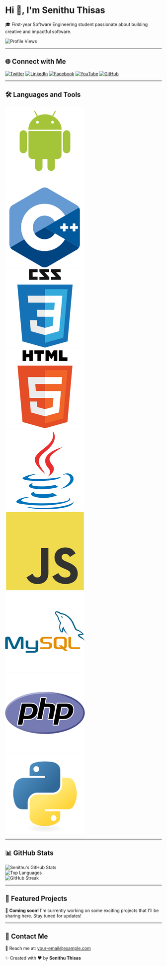 # Hi 👋, I'm Senithu Thisas  

🎓 First-year Software Engineering student passionate about building creative and impactful software.

![Profile Views](https://komarev.com/ghpvc/?username=senithuthisas&label=Profile%20views&color=0e75b6&style=flat)

---

## 🌐 Connect with Me  

[![Twitter](https://raw.githubusercontent.com/rahuldkjain/github-profile-readme-generator/master/src/images/icons/Social/twitter.svg)](https://twitter.com/senithuthisas)
[![LinkedIn](https://raw.githubusercontent.com/rahuldkjain/github-profile-readme-generator/master/src/images/icons/Social/linked-in-alt.svg)](https://linkedin.com/in/senithu-ekenayake)
[![Facebook](https://raw.githubusercontent.com/rahuldkjain/github-profile-readme-generator/master/src/images/icons/Social/facebook.svg)](https://fb.com/senithu.ekenayake)
[![YouTube](https://raw.githubusercontent.com/rahuldkjain/github-profile-readme-generator/master/src/images/icons/Social/youtube.svg)](https://www.youtube.com/c/senithu-thisas)
[![GitHub](https://raw.githubusercontent.com/rahuldkjain/github-profile-readme-generator/master/src/images/icons/Social/github.svg)](https://github.com/senithuthisas)

---

## 🛠️ Languages and Tools  

![Android](https://raw.githubusercontent.com/devicons/devicon/master/icons/android/android-original-wordmark.svg)
![C++](https://raw.githubusercontent.com/devicons/devicon/master/icons/cplusplus/cplusplus-original.svg)
![CSS3](https://raw.githubusercontent.com/devicons/devicon/master/icons/css3/css3-original-wordmark.svg)
![HTML5](https://raw.githubusercontent.com/devicons/devicon/master/icons/html5/html5-original-wordmark.svg)
![Java](https://raw.githubusercontent.com/devicons/devicon/master/icons/java/java-original.svg)
![JavaScript](https://raw.githubusercontent.com/devicons/devicon/master/icons/javascript/javascript-original.svg)
![MySQL](https://raw.githubusercontent.com/devicons/devicon/master/icons/mysql/mysql-original-wordmark.svg)
![PHP](https://raw.githubusercontent.com/devicons/devicon/master/icons/php/php-original.svg)
![Python](https://raw.githubusercontent.com/devicons/devicon/master/icons/python/python-original.svg)

---

## 📊 GitHub Stats  

![Senithu's GitHub Stats](https://github-readme-stats.vercel.app/api?username=senithuthisas&show_icons=true&theme=default&hide_border=true&count_private=true)  
![Top Languages](https://github-readme-stats.vercel.app/api/top-langs/?username=senithuthisas&layout=compact&theme=default&hide_border=true)  
![GitHub Streak](https://github-readme-streak-stats.herokuapp.com/?user=senithuthisas&theme=default&hide_border=true)  

---

## 🌟 Featured Projects  

🚀 **Coming soon!** I'm currently working on some exciting projects that I'll be sharing here. Stay tuned for updates!  

---

## 📧 Contact Me  

📩 Reach me at: [your-email@example.com](mailto:your-email@example.com)  

✨ Created with ❤️ by **Senithu Thisas**  
